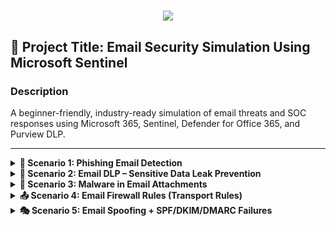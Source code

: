 
<h1 align="center">
    <img src="https://readme-typing-svg.herokuapp.com/?font=Righteous&size=35&color=4257f5&center=true&vCenter=true&width=500&height=70&duration=2000&lines=E/Email+Security+Simulation+Project+;" />
</h1>

## 🔐 Project Title: Email Security Simulation Using Microsoft Sentinel

### Description
A beginner-friendly, industry-ready simulation of email threats and SOC responses using Microsoft 365, Sentinel, Defender for Office 365, and Purview DLP.

---

<details>
<summary><strong>📧 Scenario 1: Phishing Email Detection</strong></summary>

${{\color{Goldenrod}\large{	extsf{Scenario Summary}}}}\$  
A spoofed email tricks an employee to click a link, redirecting them to a fake login page. Defender flags the link, Sentinel detects it.

**📩 Sample Email**  
From: hr-support@payroll-verify-alert.com  
To: finance_dept@company.com  
Subject: Urgent: Action Required to Release Salary  

**❌ Red Flags**  
- Suspicious domain  
- Urgent tone  
- Fake hyperlink  

**🪵 Sample Log**
```plaintext
Timestamp | AlertType | Subject | Recipient | SenderFromAddress | ThreatType
2025-06-15 11:14:33 | ALERT | Urgent: Action Required to Release Salary | finance_dept@company.com | hr-support@payroll-verify-alert.com | URL Phishing
```
**🔍 KQL Detection**
```kql
PhishingLog_CL
| where AlertType == "ALERT"
| where Subject has_any("Urgent", "Action", "Suspension")
| extend DomainCheck = iif(SenderFromAddress endswith "@company.com", "Trusted", "Suspicious")
| project TimeGenerated=Timestamp, Recipient, SenderFromAddress, Subject, DomainCheck, ThreatType
```

${{\color{LightSkyBlue}\large{	extsf{MITRE ATT&CK}}}}\$  
- T1566.001: Spearphishing via Service  
- T1585.001: Email Spoofing  

</details>

<details>
<summary><strong>🔐 Scenario 2: Email DLP – Sensitive Data Leak Prevention</strong></summary>

${{\color{Goldenrod}\large{	extsf{Scenario Summary}}}}\$  
An employee sends a spreadsheet with SSNs and card data to a third-party vendor.

**📩 Sample Email**  
From: maria.lopez@company.com  
To: external_vendor@partners.com  
Subject: Client Data Sheet – Urgent  
Attachment: client_records.xlsx  

**🪵 Sample Log**
```plaintext
Timestamp | Sender | Recipient | AttachmentName | DataTypeDetected | PolicyViolated
2025-06-16 09:12:45 | maria.lopez@company.com | external_vendor@partners.com | client_records.xlsx | SSN, Credit Card Number | External Email with PII
```

**🔍 KQL Detection**
```kql
DLPLog_CL
| where DataTypeDetected has_any ("SSN", "Credit Card", "Confidential")
| where Recipient !endswith "@company.com"
| extend SenderDomain = extract("@(.*)", 1, Sender)
| project Timestamp, Sender, SenderDomain, Recipient, DataTypeDetected, PolicyViolated
```

${{\color{LightSkyBlue}\large{	extsf{MITRE ATT&CK}}}}\$  
- T1041: Exfiltration Over C2 Channel  
- T1537: Transfer Data to Cloud  
</details>

<details>
<summary><strong>🦠 Scenario 3: Malware in Email Attachments</strong></summary>

${{\color{Goldenrod}\large{	extsf{Scenario Summary}}}}\$  
An attacker sends a PDF with an embedded macro to drop malware.

**🪵 Sample Log**
```plaintext
Timestamp | Sender | Attachment | MalwareDetected | SandboxResult | ActionTaken
2025-06-17 10:32:22 | unknown@freemail.ru | Invoice_1090.pdf | TrojanDownloader | Detonated & Confirmed | Quarantined
```

**🔍 KQL Detection**
```kql
EmailAttachmentInfo
| where MalwareDetected != ""
| where SandboxResult contains "Confirmed"
| project Timestamp, Sender, Attachment, MalwareDetected, ActionTaken
```

${{\color{LightSkyBlue}\large{	extsf{MITRE ATT&CK}}}}\$  
- T1204.002: Malicious File Execution  
- T1059.005: Visual Basic Macros  
</details>

<details>
<summary><strong>📤 Scenario 4: Email Firewall Rules (Transport Rules)</strong></summary>

${{\color{Goldenrod}\large{	extsf{Scenario Summary}}}}\$  
A rule blocks outgoing mail that includes banned terms or domains.

**🪵 Example Transport Rule**  
- Block outbound messages if subject contains "bank credentials"  
- Block to domains like gmail.com if PII is found

**🔍 KQL Insight (via TransportRuleLog_CL)**
```kql
TransportRuleLog_CL
| where RuleName has "Block External with PII"
| where Action == "Reject"
| project Timestamp, Sender, Recipient, RuleName, TriggerTerms
```

${{\color{LightSkyBlue}\large{	extsf{Use Cases}}}}\$  
- Prevent leakage of internal financials  
- Block known risky domains  
</details>

<details>
<summary><strong>🎭 Scenario 5: Email Spoofing + SPF/DKIM/DMARC Failures</strong></summary>

${{\color{Goldenrod}\large{	extsf{Scenario Summary}}}}\$  
Spoofed email pretending to be the CEO bypasses M365 mail filters due to missing DNS authentication.

**🪵 Sample Log**
```plaintext
Timestamp | Sender | SPFResult | DKIMResult | DMARCResult | Action
2025-06-18 08:45:01 | ceo@company.com | fail | fail | fail | Quarantined
```

**🔍 KQL Detection**
```kql
EmailEvents
| where SPFResult == "fail" or DKIMResult == "fail" or DMARCResult == "fail"
| where Sender endswith "@company.com"
| project Timestamp, Sender, SPFResult, DKIMResult, DMARCResult, Action
```

${{\color{LightSkyBlue}\large{	extsf{MITRE ATT&CK}}}}\$  
- T1585.002: Email Address Spoofing  
- T1566.001: Spearphishing  
</details>
